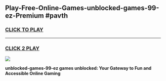
## Play-Free-Online-Games-unblocked-games-99-ez-Premium #pavth
<h3>
<a href="https://premium.freeplayer.one?title=unblocked-games-99-ez&ref=8M">CLICK TO PLAY</a></h3>
<hr>

<h3>
<a href="https://premium.freeplayer.one?title=unblocked-games-99-ez&ref=8M">CLICK 2 PLAY</a>
  
</h3>

<a href="https://premium.freeplayer.one?title=unblocked-games-99-ez&ref=8M"><img src="https://clearcache.store/games.png"></a>


**unblocked-games-99-ez games unblocked: Your Gateway to Fun and Accessible Online Gaming**
